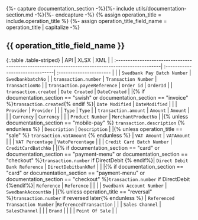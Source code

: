 {%- capture documentation_section -%}{%- include utils/documentation-section.md -%}{%- endcapture -%}
{% assign operation_title = include.operation_title %}
{%- assign operation_title_field_name = operation_title | capitalize -%}

## **{{ operation_title_field_name }}**

{:.table .table-striped}
| API                                                                                               | XLSX                            | XML                     |
| :-------------------------------------------------------------------------------------------------| :-------------------------------| :---------------------- |
|                                                                                                   | `Swedbank Pay Batch Number`     | `SwedbankbatchNo`       |
| `transaction.number`                                                                              | `Transaction Number`            | `TransactionNo`         |
| `transaction.payeeReference`                                                                      | `Order id`                      | `OrderId`               |
| `transaction.created`                                                                             | `Date Created`                  | `DateCreated`           |
|{% if documentation_section == "swish" or documentation_section == "invoice" %}`transaction.created`{% endif %}| `Date Modified`          | `DateModified`         |
|                                                                                                   | `Provider`                      | `Provider`              |
|                                                                                                   | `Type`                          | `Type`                  |
| `transaction.amount`                                                                              | `Amount`                        | `Amount`                |
|                                                                                                   | `Currency`                      | `Currency`              |
|                                                                                                   | `Product Number`                | `MerchantProductNo`     |
|{% unless documentation_section == "mobile-pay" %} `transaction.description` {% endunless %}         | `Description`                   | `Description`           |
|{% unless operation_title == "sale" %} `transaction.vatAmount` {% endunless %}                     | `VAT Amount`                    | `VATAmount`             |
|                                                                                                   |  `VAT Percentage`               | `VatoPercentage`        |
|                                                                                                   | `Credit Card Batch Number`      | `CreditCardBatchNo`     |
|{% if documentation_section == "card" or documentation_section == "payment-menu" or documentation_section == "checkout" %}`transaction.number` if DirectDebit {% endif%}| `Direct Debit Bank Reference`   | `DirectDebitbankRef`    |                                                            |
|{% if documentation_section == "card" or documentation_section == "payment-menu" or documentation_section == "checkout" %}`transaction.number` if DirectDebit {%endif%}| `Reference`                     | `Reference`             |                                                             |
|                                                                                                   | `Swedbank Account Number`       | `SwedbankAccountNo`     |
|{% unless operation_title == "reversal" %}`transaction.number` if reversed later{% endunless %}      | `Referenced Transaction Number` |`ReferencedTransaction`  |
|                                                                                                   | `Sales Channel`                 | `SalesChannel`          |
|                                                                                                   | `Brand`                         |                         |
|                                                                                                   | `Point Of Sale`                 |                         |
